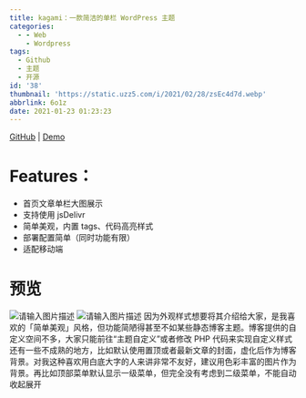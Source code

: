 ```yaml
---
title: kagami：一款简洁的单栏 WordPress 主题
categories:
  - - Web
    - Wordpress
tags:
  - Github
  - 主题
  - 开源
id: '38'
thumbnail: 'https://static.uzz5.com/i/2021/02/28/zsEc4d7d.webp'
abbrlink: 6o1z
date: 2021-01-23 01:23:23
---
```



[GitHub](https://github.com/jinkanhq/kagami) | [Demo](https://lab.jinkan.org/)

# Features：

- 首页文章单栏大图展示 
- 支持使用 jsDelivr 
- 简单美观，内置 tags、代码高亮样式 
- 部署配置简单（同时功能有限） 
- 适配移动端

# 预览

![请输入图片描述](https://static.uzz5.com/i/2021/02/28/XkCarvmH.webp "请输入图片描述") ![请输入图片描述](https://static.uzz5.com/i/2021/02/28/z73emBcq.webp "请输入图片描述") 因为外观样式想要将其介绍给大家，是我喜欢的「简单美观」风格，但功能简陋得甚至不如某些静态博客主题。博客提供的自定义空间不多，大家只能前往“主题自定义”或者修改 PHP 代码来实现自定义样式 还有一些不成熟的地方，比如默认使用置顶或者最新文章的封面，虚化后作为博客背景。对我这种喜欢用白底大字的人来讲非常不友好，建议用色彩丰富的图片作为背景。再比如顶部菜单默认显示一级菜单，但完全没有考虑到二级菜单，不能自动收起展开